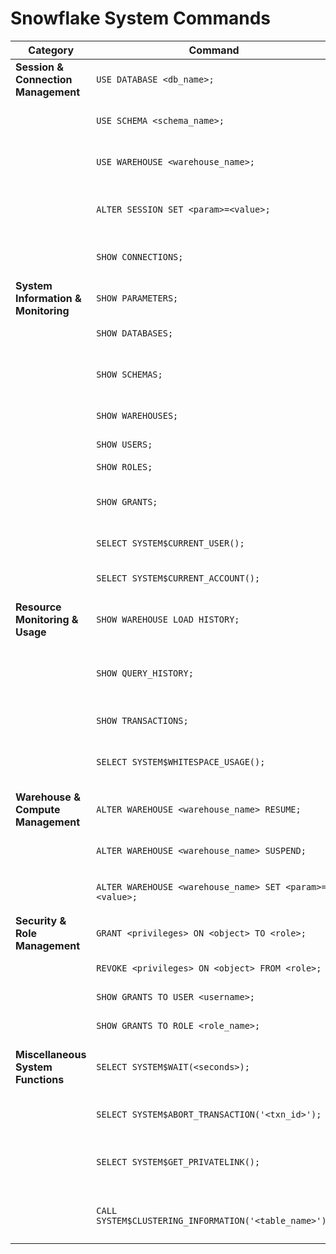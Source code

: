 # Snowflake System Commands

| **Category**                | **Command**                                  | **Description** |
|-----------------------------|----------------------------------------------|----------------|
| **Session & Connection Management** | `USE DATABASE <db_name>;` | Switch to a specific database. |
|                             | `USE SCHEMA <schema_name>;` | Set the active schema. |
|                             | `USE WAREHOUSE <warehouse_name>;` | Set the active warehouse. |
|                             | `ALTER SESSION SET <param>=<value>;` | Modify session-level parameters. |
|                             | `SHOW CONNECTIONS;` | View active Snowflake connections. |
| **System Information & Monitoring** | `SHOW PARAMETERS;` | Display system parameters. |
|                             | `SHOW DATABASES;` | List all databases. |
|                             | `SHOW SCHEMAS;` | List schemas in the current database. |
|                             | `SHOW WAREHOUSES;` | List all warehouses. |
|                             | `SHOW USERS;` | List all users. |
|                             | `SHOW ROLES;` | List all roles. |
|                             | `SHOW GRANTS;` | View privileges assigned to roles/users. |
|                             | `SELECT SYSTEM$CURRENT_USER();` | Get the current user. |
|                             | `SELECT SYSTEM$CURRENT_ACCOUNT();` | Get the current account ID. |
| **Resource Monitoring & Usage** | `SHOW WAREHOUSE LOAD HISTORY;` | View warehouse load history. |
|                             | `SHOW QUERY_HISTORY;` | View historical query execution details. |
|                             | `SHOW TRANSACTIONS;` | List ongoing transactions. |
|                             | `SELECT SYSTEM$WHITESPACE_USAGE();` | Check available storage space. |
| **Warehouse & Compute Management** | `ALTER WAREHOUSE <warehouse_name> RESUME;` | Resume a suspended warehouse. |
|                             | `ALTER WAREHOUSE <warehouse_name> SUSPEND;` | Suspend a running warehouse. |
|                             | `ALTER WAREHOUSE <warehouse_name> SET <param>=<value>;` | Modify warehouse settings. |
| **Security & Role Management** | `GRANT <privileges> ON <object> TO <role>;` | Assign privileges. |
|                             | `REVOKE <privileges> ON <object> FROM <role>;` | Remove privileges. |
|                             | `SHOW GRANTS TO USER <username>;` | View user privileges. |
|                             | `SHOW GRANTS TO ROLE <role_name>;` | View role privileges. |
| **Miscellaneous System Functions** | `SELECT SYSTEM$WAIT(<seconds>);` | Pause execution for a given duration. |
|                             | `SELECT SYSTEM$ABORT_TRANSACTION('<txn_id>');` | Abort a specific transaction. |
|                             | `SELECT SYSTEM$GET_PRIVATELINK();` | Get PrivateLink connection details. |
|                             | `CALL SYSTEM$CLUSTERING_INFORMATION('<table_name>');` | Get clustering details of a table. |

